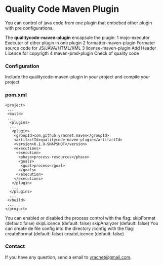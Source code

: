 # Quality Code Maven Plugin

You can control of java code from one plugin that embebed other plugin with pre configurations.

The **qualitycode-maven-plugin** encapsule the plugin:
 1 mojo-executor
   Executor of other plugin in one plugin
 2 formatter-maven-plugin
   Formater source code for JS/JAVA/HTML/XML
 3 license-maven-plugin
   Add Header Licence for copyrigth 
 4 maven-pmd-plugin
   Check of quality code

### Configuration

Include the qualitycode-maven-plugin in your project and compile your project 
### pom.xml
```
<project>
 ...
 <build>
 ...
  <plugins>
  ...
   <plugin>
    <groupId>com.github.yracnet.maven</groupId>
    <artifactId>qualitycode-maven-plugin</artifactId>
    <version>0.1.0-SNAPSHOT</version>
    <executions>
     <execution>
      <phase>process-resources</phase>
      <goals>
       <goal>process</goal>       
      </goals>
     </execution>
    </executions>
   </plugin>
   ...
  </plugins>
  ...
 </build>
 ...
</project>
```
You can enabled or disabled the process control with the flag:
  skipFormat   (default: false)
  skipLicence  (default: false)
  skipAnalyzer (default: false)
You can create de file config into the directory /config with the flag:
  createFormat  (default: false)
  createLicence (default: false)


### Contact

If you have any question, send a email to yracnet@gmail.com.
